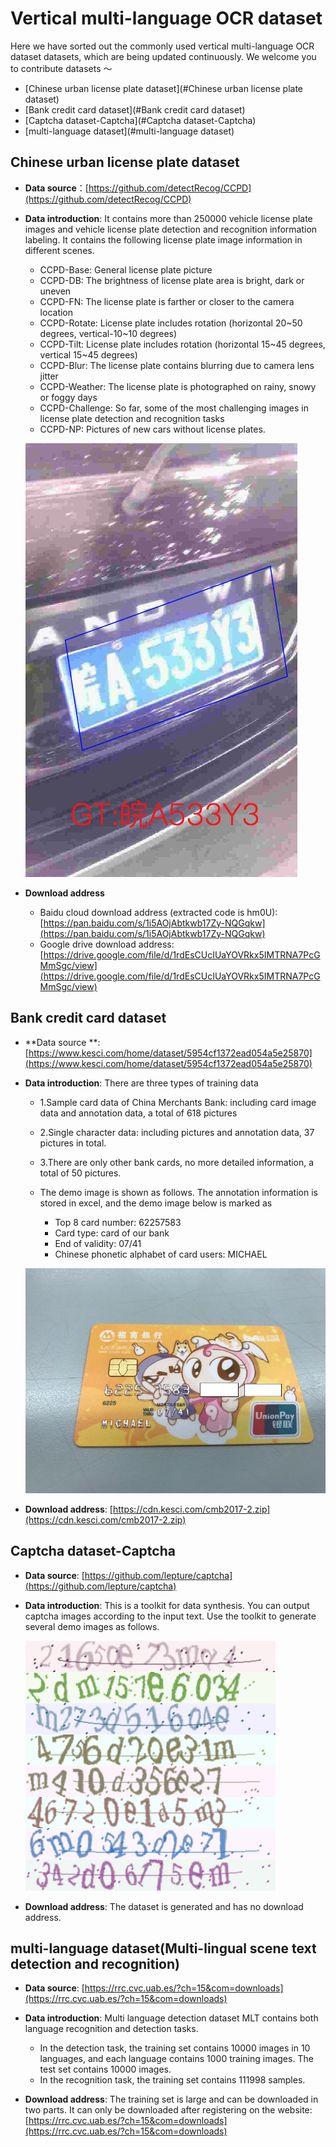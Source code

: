 # Vertical multi-language OCR dataset

Here we have sorted out the commonly used vertical multi-language OCR dataset datasets, which are being updated
continuously. We welcome you to contribute datasets ～

- [Chinese urban license plate dataset](#Chinese urban license plate dataset)
- [Bank credit card dataset](#Bank credit card dataset)
- [Captcha dataset-Captcha](#Captcha dataset-Captcha)
- [multi-language dataset](#multi-language dataset)

<a name="Chinese urban license plate dataset"></a>

## Chinese urban license plate dataset

- **Data source**：[https://github.com/detectRecog/CCPD](https://github.com/detectRecog/CCPD)

- **Data introduction**: It contains more than 250000 vehicle license plate images and vehicle license plate detection
  and recognition information labeling. It contains the following license plate image information in different scenes.
    * CCPD-Base: General license plate picture
    * CCPD-DB: The brightness of license plate area is bright, dark or uneven
    * CCPD-FN: The license plate is farther or closer to the camera location
    * CCPD-Rotate: License plate includes rotation (horizontal 20\~50 degrees, vertical-10\~10 degrees)
    * CCPD-Tilt: License plate includes rotation (horizontal 15\~45 degrees, vertical 15\~45 degrees)
    * CCPD-Blur: The license plate contains blurring due to camera lens jitter
    * CCPD-Weather: The license plate is photographed on rainy, snowy or foggy days
    * CCPD-Challenge: So far, some of the most challenging images in license plate detection and recognition tasks
    * CCPD-NP: Pictures of new cars without license plates.

  ![](../../datasets/ccpd_demo.png)


- **Download address**
    * Baidu cloud download address (extracted code is
      hm0U): [https://pan.baidu.com/s/1i5AOjAbtkwb17Zy-NQGqkw](https://pan.baidu.com/s/1i5AOjAbtkwb17Zy-NQGqkw)
    * Google drive download
      address:[https://drive.google.com/file/d/1rdEsCUcIUaYOVRkx5IMTRNA7PcGMmSgc/view](https://drive.google.com/file/d/1rdEsCUcIUaYOVRkx5IMTRNA7PcGMmSgc/view)

<a name="Bank credit card dataset"></a>

## Bank credit card dataset

- **Data source
  **: [https://www.kesci.com/home/dataset/5954cf1372ead054a5e25870](https://www.kesci.com/home/dataset/5954cf1372ead054a5e25870)

- **Data introduction**: There are three types of training data
    * 1.Sample card data of China Merchants Bank: including card image data and annotation data, a total of 618 pictures
    * 2.Single character data: including pictures and annotation data, 37 pictures in total.
    * 3.There are only other bank cards, no more detailed information, a total of 50 pictures.

    * The demo image is shown as follows. The annotation information is stored in excel, and the demo image below is
      marked as
        * Top 8 card number: 62257583
        * Card type: card of our bank
        * End of validity: 07/41
        * Chinese phonetic alphabet of card users: MICHAEL

  ![](../../datasets/cmb_demo.jpg)

- **Download address**: [https://cdn.kesci.com/cmb2017-2.zip](https://cdn.kesci.com/cmb2017-2.zip)

<a name="Captcha dataset-Captcha"></a>

## Captcha dataset-Captcha

- **Data source**: [https://github.com/lepture/captcha](https://github.com/lepture/captcha)

- **Data introduction**: This is a toolkit for data synthesis. You can output captcha images according to the input
  text. Use the toolkit to generate several demo images as follows.

  ![](../../datasets/captcha_demo.png)

- **Download address**: The dataset is generated and has no download address.

<a name="multi-language dataset"></a>

## multi-language dataset(Multi-lingual scene text detection and recognition)

- **Data source**: [https://rrc.cvc.uab.es/?ch=15&com=downloads](https://rrc.cvc.uab.es/?ch=15&com=downloads)

- **Data introduction**: Multi language detection dataset MLT contains both language recognition and detection tasks.
    * In the detection task, the training set contains 10000 images in 10 languages, and each language contains 1000
      training images. The test set contains 10000 images.
    * In the recognition task, the training set contains 111998 samples.


- **Download address**: The training set is large and can be downloaded in two parts. It can only be downloaded after
  registering on the website:
  [https://rrc.cvc.uab.es/?ch=15&com=downloads](https://rrc.cvc.uab.es/?ch=15&com=downloads)

